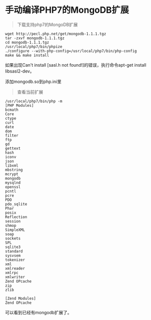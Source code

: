 # 手动编译PHP7的MongoDB扩展

>下载支持php7的MongoDB扩展

    wget http://pecl.php.net/get/mongodb-1.1.1.tgz
    tar -zxvf mongodb-1.1.1.tgz
    cd mongodb-1.1.1.tgz
    /usr/local/php7/bin/phpize
    ./configure --with-php-config=/usr/local/php7/bin/php-config
    make && make install

如果出现Can't install [sasl.h not found!]的错误，执行命令apt-get install libsasl2-dev。

添加mongodb.so到php.ini里

>查看当前扩展

    /usr/local/php7/bin/php -m
    [PHP Modules]
    bcmath
    Core
    ctype
    curl
    date
    dom
    filter
    ftp
    gd
    gettext
    hash
    iconv
    json
    libxml
    mbstring
    mcrypt
    mongodb
    mysqlnd
    openssl
    pcntl
    pcre
    PDO
    pdo_sqlite
    Phar
    posix
    Reflection
    session
    shmop
    SimpleXML
    soap
    sockets
    SPL
    sqlite3
    standard
    sysvsem
    tokenizer
    xml
    xmlreader
    xmlrpc
    xmlwriter
    Zend OPcache
    zip
    zlib

    [Zend Modules]
    Zend OPcache

可以看到已经有mongodb扩展了。
